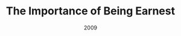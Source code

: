 ---
layout: productions
title: The Importance of Being Earnest
date: 2009
featured_image:
image_credit:
image_alt:
image_caption:
category:
Theatre: Theatre Jacksonville
Venue: Little Theatre
cast:
- Jack: Michael Lipp
crew:
external_links:
---